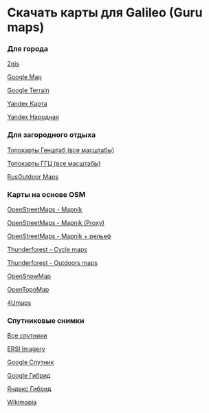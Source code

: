 # Скачать карты для Galileo (Guru maps)

### Для города
[2gis](https://anygis.herokuapp.com/maps/Galileo/Beginner_set/City/2gis.ms)

[Google Map]()

[Google Terrain]()

[Yandex Карта]()

[Yandex Народная]()



### Для загородного отдыха

[Топокарты Генштаб (все масштабы)]()

[Топокарты ГГЦ (все масштабы)]()

[RusOutdoor Maps]()



### Карты на основе OSM

[OpenStreetMaps - Mapnik]()

[OpenStreetMaps - Mapnik (Proxy)]()

[OpenStreetMaps - Mapnik + рельеф]()

[Thunderforest - Cycle maps]()

[Thunderforest - Outdoors maps]()

[OpenSnowMap]()

[OpenTopoMap]()

[4Umaps]()




### Спутниковые снимки

[Все спутники]()

[ERSI Imagery]()

[Google Спутник]()

[Google Гибрид]()

[Яндекс Гибрид]()

[Wikimapia]()

